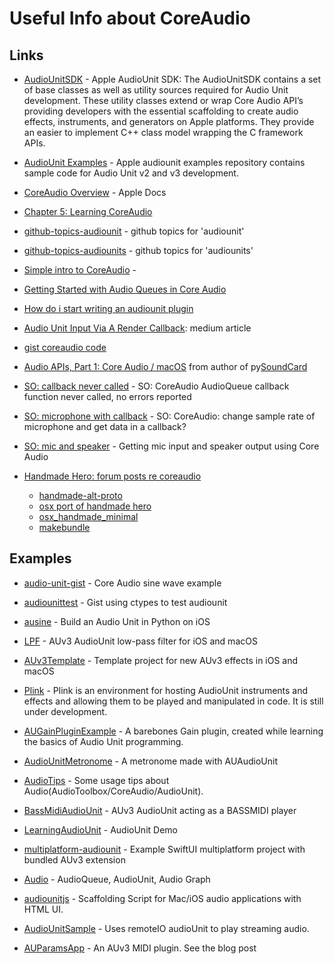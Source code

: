 # Useful Info about CoreAudio


## Links

- [AudioUnitSDK](https://github.com/apple/AudioUnitSDK) - Apple AudioUnit SDK: The AudioUnitSDK contains a set of base classes as well as utility sources required for Audio Unit development. These utility classes extend or wrap Core Audio API’s providing developers with the essential scaffolding to create audio effects, instruments, and generators on Apple platforms. They provide an easier to implement C++ class model wrapping the C framework APIs.

- [AudioUnit Examples](https://github.com/apple/AudioUnit-Examples) - Apple audiounit examples repository contains sample code for Audio Unit v2 and v3 development.

- [CoreAudio Overview](https://developer.apple.com/library/archive/documentation/MusicAudio/Conceptual/CoreAudioOverview/CoreAudioEssentials/CoreAudioEssentials.html) - Apple Docs

- [Chapter 5: Learning CoreAudio](https://www.pearson.de/media/muster/ext/9780321636959.pdf)

- [github-topics-audiounit](https://github.com/topics/audiounit) - github topics for 'audiounit'

- [github-topics-audiounits](https://github.com/topics/audio-units) - github topics for 'audiounits'

- [Simple intro to CoreAudio](https://jamesalvarez.co.uk/blog/a-simple-introduction-to-core-audio/) - 

- [Getting Started with Audio Queues in Core Audio](https://pjrader1.hashnode.dev/getting-started-with-audio-queues-in-core-audio)

- [How do i start writing an audiounit plugin](https://llllllll.co/t/how-to-get-started-writing-an-audiounit-plugin/10902)

- [Audio Unit Input Via A Render Callback](https://medium.com/programming-for-music/audio-unit-input-via-a-render-callback-7acaa7c82683): medium article

- [gist coreaudio code](https://gist.github.com/ChunMinChang/47b8712ed57b96721eec18dede39d2f9)

- [Audio APIs, Part 1: Core Audio / macOS](https://bastibe.de/2017-06-17-audio-apis-coreaudio.html) from author of py[SoundCard](https://github.com/bastibe/SoundCard)

- [SO: callback never called](https://stackoverflow.com/questions/19434413/coreaudio-audioqueue-callback-function-never-called-no-errors-reported) - SO: CoreAudio AudioQueue callback function never called, no errors reported

- [SO: microphone with callback](https://stackoverflow.com/questions/41755825/coreaudio-change-sample-rate-of-microphone-and-get-data-in-a-callback) - SO: CoreAudio: change sample rate of microphone and get data in a callback?

- [SO: mic and speaker](https://stackoverflow.com/questions/31973110/getting-mic-input-and-speaker-output-using-core-audio) - Getting mic input and speaker output using Core Audio

- [Handmade Hero: forum posts re coreaudio](https://hero.handmade.network/forums/code-discussion/t/56-mac_os_x_coreaudio_reference_setup_code)

	- [handmade-alt-proto](https://github.com/zenmumbler/handmade-alt-proto)
	- [osx port of handmade hero](https://github.com/itfrombit/osx_handmade)
	- [osx_handmade_minimal](https://github.com/itfrombit/osx_handmade_minimal)
	- [makebundle](https://gist.github.com/framkant/1c135f8d6d012ceceda6)

## Examples

- [audio-unit-gist](https://gist.github.com/gcatlin/0dd61f19d40804173d015c01a80461b8) - Core Audio sine wave example

- [audiounittest](https://gist.github.com/jsbain/0db690ed392ce35ec05fdb45bb2b3306) - Gist using ctypes to test audiounit

- [ausine](https://github.com/joostvdm/ausine/blob/main/ausine.py) - Build an Audio Unit in Python on iOS

- [LPF](https://github.com/bradhowes/LPF) - AUv3 AudioUnit low-pass filter for iOS and macOS

- [AUv3Template](https://github.com/bradhowes/AUv3Template) - Template project for new AUv3 effects in iOS and macOS

- [Plink](https://github.com/andrewcb/plink) - Plink is an environment for hosting AudioUnit instruments and effects and allowing them to be played and manipulated in code. It is still under development.

- [AUGainPluginExample](https://github.com/vcsoares/AUGainPluginExample) - A barebones Gain plugin, created while learning the basics of Audio Unit programming.

- [AudioUnitMetronome](https://github.com/Serge45/AudioUnitMetronome) - A metronome made with AUAudioUnit

- [AudioTips](https://github.com/tomisacat/AudioTips) - Some usage tips about Audio(AudioToolbox/CoreAudio/AudioUnit).

- [BassMidiAudioUnit](https://github.com/newzik/BassMidiAudioUnit) - AUv3 AudioUnit acting as a BASSMIDI player

- [LearningAudioUnit](https://github.com/oxape/LearningAudioUnit) - AudioUnit Demo

- [multiplatform-audiounit](https://github.com/soakyaudio/multiplatform-audiounit) - Example SwiftUI multiplatform project with bundled AUv3 extension

- [Audio](https://github.com/LevenWin/Audio) - AudioQueue, AudioUnit, Audio Graph

- [audiounitjs](https://github.com/russellmcc/audiounitjs) - Scaffolding Script for Mac/iOS audio applications with HTML UI.

- [AudioUnitSample](https://github.com/StevenKuo/AudioUnitSample) - Uses remoteIO audioUnit to play streaming audio.

- [AUParamsApp](https://github.com/genedelisa/AUParamsApp) - An AUv3 MIDI plugin. See the blog post


